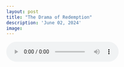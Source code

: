 ```yaml
---
layout: post
title: "The Drama of Redemption"
description: 'June 02, 2024'
image:
---
```


<audio controls>
  <source src="assets/audio/fbc_2024-06-02_sermon.mp3" type="audio/mp3">
Your browser does not support the audio element.
</audio>

